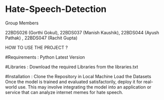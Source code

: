 # Hate-Speech-Detection
Group Members

22BDS026 (Gorthi Gokul), 22BDS037 (Manish Kaushik), 22BDS044 (Ayush Pathak) , 22BDS047 (Rachit Gupta)


HOW TO USE THE PROJECT ?


#Requirements :
Python Latest Version

#Libraries :
Download the required Libraries from the libraries.txt

#Installation :
Clone the Repository in Local Machine
Load the Datasets
Once the model is trained and evaluated satisfactorily, deploy it for real-world use. This may involve integrating the model into an application or service that can analyze internet memes for hate speech.


